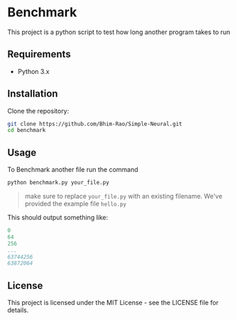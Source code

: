 # Benchmark
This project is a python script to test how long another program takes to run

## Requirements

- Python 3.x

## Installation

Clone the repository:

```sh
git clone https://github.com/Bhim-Rao/Simple-Neural.git
cd benchmark
```

## Usage

To Benchmark another file run the command
```sh
python benchmark.py your_file.py
```
> make sure to replace `your_file.py` with an existing filename. We've provided the example file `hello.py` 

This should output something like: 
```yaml
0
64
256
...
63744256
63872064

```

## License

This project is licensed under the MIT License - see the LICENSE file for details.
